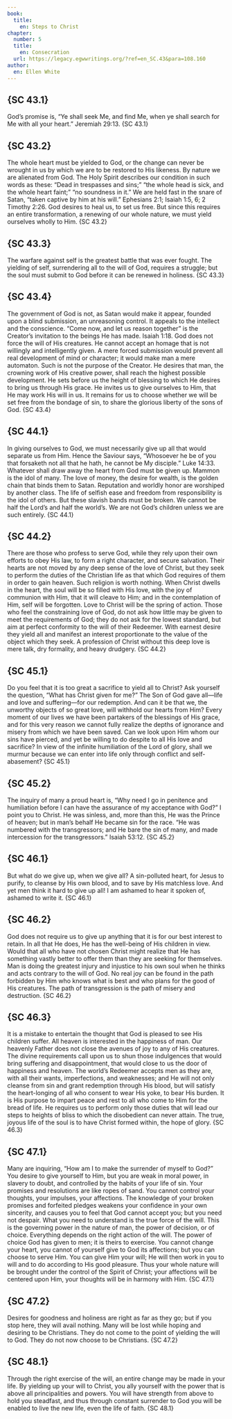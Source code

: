 ```yaml
---
book:
  title:
    en: Steps to Christ
chapter:
  number: 5
  title:
    en: Consecration
  url: https://legacy.egwwritings.org/?ref=en_SC.43&para=108.160
author:
  en: Ellen White
---
```


## {SC 43.1}

God’s promise is, “Ye shall seek Me, and find Me, when ye shall search for Me with all your heart.” Jeremiah 29:13. {SC 43.1}

## {SC 43.2}

The whole heart must be yielded to God, or the change can never be wrought in us by which we are to be restored to His likeness. By nature we are alienated from God. The Holy Spirit describes our condition in such words as these: “Dead in trespasses and sins;” “the whole head is sick, and the whole heart faint;” “no soundness in it.” We are held fast in the snare of Satan, “taken captive by him at his will.” Ephesians 2:1; Isaiah 1:5, 6; 2 Timothy 2:26. God desires to heal us, to set us free. But since this requires an entire transformation, a renewing of our whole nature, we must yield ourselves wholly to Him. {SC 43.2}

## {SC 43.3}

The warfare against self is the greatest battle that was ever fought. The yielding of self, surrendering all to the will of God, requires a struggle; but the soul must submit to God before it can be renewed in holiness. {SC 43.3}

## {SC 43.4}

The government of God is not, as Satan would make it appear, founded upon a blind submission, an unreasoning control. It appeals to the intellect and the conscience. “Come now, and let us reason together” is the Creator’s invitation to the beings He has made. Isaiah 1:18. God does not force the will of His creatures. He cannot accept an homage that is not willingly and intelligently given. A mere forced submission would prevent all real development of mind or character; it would make man a mere automaton. Such is not the purpose of the Creator. He desires that man, the crowning work of His creative power, shall reach the highest possible development. He sets before us the height of blessing to which He desires to bring us through His grace. He invites us to give ourselves to Him, that He may work His will in us. It remains for us to choose whether we will be set free from the bondage of sin, to share the glorious liberty of the sons of God. {SC 43.4}

## {SC 44.1}

In giving ourselves to God, we must necessarily give up all that would separate us from Him. Hence the Saviour says, “Whosoever he be of you that forsaketh not all that he hath, he cannot be My disciple.” Luke 14:33. Whatever shall draw away the heart from God must be given up. Mammon is the idol of many. The love of money, the desire for wealth, is the golden chain that binds them to Satan. Reputation and worldly honor are worshiped by another class. The life of selfish ease and freedom from responsibility is the idol of others. But these slavish bands must be broken. We cannot be half the Lord’s and half the world’s. We are not God’s children unless we are such entirely. {SC 44.1}

## {SC 44.2}

There are those who profess to serve God, while they rely upon their own efforts to obey His law, to form a right character, and secure salvation. Their hearts are not moved by any deep sense of the love of Christ, but they seek to perform the duties of the Christian life as that which God requires of them in order to gain heaven. Such religion is worth nothing. When Christ dwells in the heart, the soul will be so filled with His love, with the joy of communion with Him, that it will cleave to Him; and in the contemplation of Him, self will be forgotten. Love to Christ will be the spring of action. Those who feel the constraining love of God, do not ask how little may be given to meet the requirements of God; they do not ask for the lowest standard, but aim at perfect conformity to the will of their Redeemer. With earnest desire they yield all and manifest an interest proportionate to the value of the object which they seek. A profession of Christ without this deep love is mere talk, dry formality, and heavy drudgery. {SC 44.2}

## {SC 45.1}

Do you feel that it is too great a sacrifice to yield all to Christ? Ask yourself the question, “What has Christ given for me?” The Son of God gave all—life and love and suffering—for our redemption. And can it be that we, the unworthy objects of so great love, will withhold our hearts from Him? Every moment of our lives we have been partakers of the blessings of His grace, and for this very reason we cannot fully realize the depths of ignorance and misery from which we have been saved. Can we look upon Him whom our sins have pierced, and yet be willing to do despite to all His love and sacrifice? In view of the infinite humiliation of the Lord of glory, shall we murmur because we can enter into life only through conflict and self-abasement? {SC 45.1}

## {SC 45.2}

The inquiry of many a proud heart is, “Why need I go in penitence and humiliation before I can have the assurance of my acceptance with God?” I point you to Christ. He was sinless, and, more than this, He was the Prince of heaven; but in man’s behalf He became sin for the race. “He was numbered with the transgressors; and He bare the sin of many, and made intercession for the transgressors.” Isaiah 53:12. {SC 45.2}

## {SC 46.1}

But what do we give up, when we give all? A sin-polluted heart, for Jesus to purify, to cleanse by His own blood, and to save by His matchless love. And yet men think it hard to give up all! I am ashamed to hear it spoken of, ashamed to write it. {SC 46.1}

## {SC 46.2}

God does not require us to give up anything that it is for our best interest to retain. In all that He does, He has the well-being of His children in view. Would that all who have not chosen Christ might realize that He has something vastly better to offer them than they are seeking for themselves. Man is doing the greatest injury and injustice to his own soul when he thinks and acts contrary to the will of God. No real joy can be found in the path forbidden by Him who knows what is best and who plans for the good of His creatures. The path of transgression is the path of misery and destruction. {SC 46.2}

## {SC 46.3}

It is a mistake to entertain the thought that God is pleased to see His children suffer. All heaven is interested in the happiness of man. Our heavenly Father does not close the avenues of joy to any of His creatures. The divine requirements call upon us to shun those indulgences that would bring suffering and disappointment, that would close to us the door of happiness and heaven. The world’s Redeemer accepts men as they are, with all their wants, imperfections, and weaknesses; and He will not only cleanse from sin and grant redemption through His blood, but will satisfy the heart-longing of all who consent to wear His yoke, to bear His burden. It is His purpose to impart peace and rest to all who come to Him for the bread of life. He requires us to perform only those duties that will lead our steps to heights of bliss to which the disobedient can never attain. The true, joyous life of the soul is to have Christ formed within, the hope of glory. {SC 46.3}

## {SC 47.1}

Many are inquiring, “How am I to make the surrender of myself to God?” You desire to give yourself to Him, but you are weak in moral power, in slavery to doubt, and controlled by the habits of your life of sin. Your promises and resolutions are like ropes of sand. You cannot control your thoughts, your impulses, your affections. The knowledge of your broken promises and forfeited pledges weakens your confidence in your own sincerity, and causes you to feel that God cannot accept you; but you need not despair. What you need to understand is the true force of the will. This is the governing power in the nature of man, the power of decision, or of choice. Everything depends on the right action of the will. The power of choice God has given to men; it is theirs to exercise. You cannot change your heart, you cannot of yourself give to God its affections; but you can choose to serve Him. You can give Him your will; He will then work in you to will and to do according to His good pleasure. Thus your whole nature will be brought under the control of the Spirit of Christ; your affections will be centered upon Him, your thoughts will be in harmony with Him. {SC 47.1}

## {SC 47.2}

Desires for goodness and holiness are right as far as they go; but if you stop here, they will avail nothing. Many will be lost while hoping and desiring to be Christians. They do not come to the point of yielding the will to God. They do not now choose to be Christians. {SC 47.2}

## {SC 48.1}

Through the right exercise of the will, an entire change may be made in your life. By yielding up your will to Christ, you ally yourself with the power that is above all principalities and powers. You will have strength from above to hold you steadfast, and thus through constant surrender to God you will be enabled to live the new life, even the life of faith. {SC 48.1}
